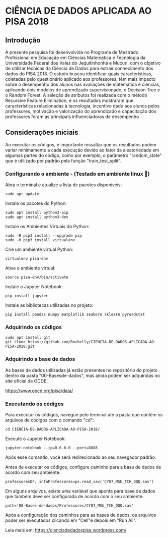 # CIÊNCIA DE DADOS APLICADA AO PISA 2018

## Introdução
A presente pesquisa foi desenvolvida no Programa de Mestrado Profissional em Educação em Ciências Matemática e Tecnologia da Universidade Federal dos Vales do Jequitinhonha e Mucuri, com o objetivo de utilizar técnicas da Ciência de Dados para extrair conhecimento dos dados do PISA 2018. O estudo buscou identificar quais características, coletadas pelo questionário aplicado aos professores, têm mais impacto sobre o desempenho dos alunos nas avaliações de matemática e ciências, aplicando dois modelos de aprendizado supervisionado, o Decision Tree e o Random Forest. A seleção de atributos foi realizada com o método Recursive Feature Elimination, e os resultados mostraram que características relacionadas à tecnologia, incentivo dado aos alunos pelos professores, motivação e valorização do aprendizado e capacitação dos professores foram as principais influenciadoras de desempenho
## Considerações iniciais
Ao executar os códigos, é importante ressaltar que os resultados podem variar minimamente a cada execução devido ao fator da aleatoriedade em algumas partes do código, como por exemplo, o parâmetro "random_state" que é utilizado por padrão pela função "train_test_split".

### Configurando o ambiente - (Testado em ambiente linux 🐧) 
Abra o terminal e atualize a lista de pacotes disponíveis:
``` 
sudo apt update
```
Instale os pacotes do Python:

``` 
sudo apt install python3-pip
sudo apt install python3-dev
``` 

Instale os Ambientes Virtuais do Python:
``` 
sudo -H pip3 install --upgrade pip
sudo -H pip3 install virtualenv
``` 
Crie um ambiente virtual Python:

``` 
virtualenv pisa-env
``` 
Ative o ambiente virtual:

``` 
source pisa-env/bin/activate
``` 
Instale o Jupyter Notebook:
``` 
pip install jupyter
``` 
Instale as bibliotecas utilizadas no projeto:

``` 
pip install pandas numpy matplotlib seaborn sklearn pyreadstat
``` 
### Adquirindo os códigos

``` 
sudo apt install git
git clone https://github.com/Rochelly/CIENCIA-DE-DADOS-APLICADA-AO-PISA-2018.git

``` 

### Adquirindo a base de dados
As bases de dados utilizadas já estão presentes no repositório do projeto dentro da pasta "00-Basesde-dados", mas ainda podem ser adquiridas no site oficial da OCDE:

https://www.oecd.org/pisa/data/

### Executando os códigos
Para executar os códigos, navegue pelo terminal até a pasta que contém os arquivos de códigos com o comando "cd":


``` 
cd CIENCIA-DE-DADOS-APLICADA-AO-PISA-2018/

``` 
Execute o Jupyter Notebook:


``` 
jupyter-notebook --ip=0.0.0.0 --port=8888

``` 
Após esse comando, você será redirecionado ao seu navegador padrão.

Antes de executar os códigos, configure caminho para a base de dados de acordo com seu ambiente:
```
professoresDF, infoProfessores=ps.read_sav('CY07_MSU_TCH_QQQ.sav')
```
Em alguns arquivos, existe uma variável que aponta para base de dados que também deve ser
configurada de acordo com o seu ambiente:
```
path='00-Bases-de-dados/Professores/CY07_MSU_TCH_QQQ.sav'
```
Após a configuração dos caminhos para as bases de dados, os arquivos poder ser executados clicando
em "Cell"e depois em "Run All".

Leia mais em: https://cienciadedadospisa.wordpress.com/
